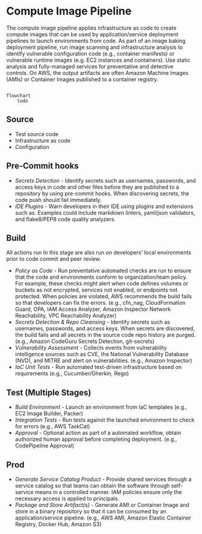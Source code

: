 # Compute Image Pipeline

The compute image pipeline applies infrastructure as code to create compute images that can be used by application/service deployment pipelines to launch environments from code. As part of an image baking deployment pipeline, run image scanning and infrastructure analysis to identify vulnerable configuration code (e.g., container manifests) or vulnerable runtime images (e.g. EC2 instances and containers). Use static analysis and fully-managed services for preventative and detective controls. On AWS, the output artifacts are often Amazon Machine Images (AMIs) or Container Images published to a container registry.

```mermaid

flowchart
    todo
```

## Source

* Test source code
* Infrastructure as code
* Configuration

## Pre-Commit hooks

* *Secrets Detection* - Identify secrets such as usernames, passwords, and access keys in code and other files before they are published to a repository by using pre-commit hooks. When discovering secrets, the code push should fail immediately.
* *IDE Plugins* - Warn developers in their IDE using plugins and extensions such as. Examples could include markdown linters, yaml/json validators, and flake8/PEP8 code quality analyzers.

## Build

All actions run In this stage are also run on developers’ local environments prior to code commit and peer review.

* *Policy as Code* - Run preventative automated checks are run to ensure that the code and environments conform to organization/team policy. For example, these checks might alert when code defines volumes or buckets as not encrypted, services not enabled, or endpoints not protected. When policies are violated, AWS recommends the build fails so that developers can fix the errors. (e.g., cfn_nag, CloudFormation Guard, OPA, IAM Access Analyzer, Amazon Inspector Network Reachability, VPC Reachability Analyzer)
* *Secrets Detection & Repo Cleansing* - Identify secrets such as usernames, passwords, and access keys. When secrets are discovered, the build fails and all secrets in the source code repo history are purged. (e.g., Amazon CodeGuru Secrets Detection, git-secrets)
* *Vulnerability Assessment* - Collects events from vulnerability intelligence sources such as CVE, the National Vulnerability Database (NVD), and MITRE and alert on vulnerabilities. (e.g., Amazon Inspector)
* *IaC Unit Tests* - Run automated test-driven infrastructure based on requirements (e.g., Cucumber/Gherkin, Rego)

## Test (Multiple Stages)

* *Build Environment* - Launch an environment from IaC templates (e.g., EC2 Image Builder, Packer)
* *Integration Tests* - Run tests against the launched environment to check for errors (e.g., AWS TaskCat)
* *Approval* - Optional action as part of a automated workflow, obtain authorized human approval before completing deployment. (e.g., CodePipeline Approval)

## Prod

* *Generate Service Catalog Product* - Provide shared services through a service catalog so that teams can obtain the software through self-service means in a controlled manner. IAM policies ensure only the necessary access is applied to principals.
* *Package and Store Artifact(s)* - Generate AMI or Container Image and store in a binary repository so that it can be consumed by an application/service pipeline. (e.g., AWS AMI, Amazon Elastic Container Registry, Docker Hub, Amazon S3)
